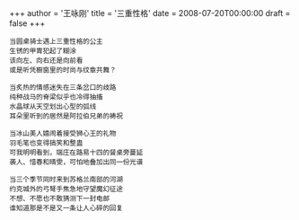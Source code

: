+++
author = '王咏刚'
title = '三重性格'
date = 2008-07-20T00:00:00
draft = false
+++

<div class="poem">

```
当圆桌骑士遇上三重性格的公主
生锈的甲胄犯起了糊涂
该向左、向右还是向前看
或是听凭橱窗里的时尚与纹章共舞？

当炙热的情感迷失在三条岔口的歧路
纯种战马的脊梁似乎也冷得抽搐
水晶球从天空划出心型的弧线
耳朵里听到的居然是阿拉伯兄弟的祷祝

当冰山美人嬉闹着接受狮心王的礼物
羽毛笔也变得搞笑和整蛊
可我明明看到，端庄在路易十四的餐桌旁蔓延
袭人、惜春和晴雯，可怕地叠加出同一份光谱

当三个季节同时来到苏格兰南部的河湖
约克城外的弓弩手焦急地守望魔幻征途
不想、不愿也不敢猜测下一封电邮
谁知道那是不是又一条让人心碎的回复
```

</div>

